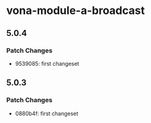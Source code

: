 # vona-module-a-broadcast

## 5.0.4

### Patch Changes

- 9539085: first changeset

## 5.0.3

### Patch Changes

- 0880b4f: first changeset

